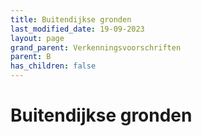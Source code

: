 ```yaml
---
title: Buitendijkse gronden
last_modified_date: 19-09-2023
layout: page
grand_parent: Verkenningsvoorschriften
parent: B
has_children: false
---
```


Buitendijkse gronden
====================

